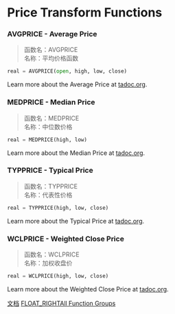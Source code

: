 # Price Transform Functions

### AVGPRICE - Average Price
> 函数名：AVGPRICE   
名称：平均价格函数
```python
real = AVGPRICE(open, high, low, close)
```

Learn more about the Average Price at [tadoc.org](http://www.tadoc.org/indicator/AVGPRICE.htm).  

### MEDPRICE - Median Price
> 函数名：MEDPRICE   
名称：中位数价格
```python
real = MEDPRICE(high, low)
```

Learn more about the Median Price at [tadoc.org](http://www.tadoc.org/indicator/MEDPRICE.htm).  
### TYPPRICE - Typical Price
> 函数名：TYPPRICE   
名称：代表性价格

```python
real = TYPPRICE(high, low, close)
```

Learn more about the Typical Price at [tadoc.org](http://www.tadoc.org/indicator/TYPPRICE.htm).  
### WCLPRICE - Weighted Close Price
> 函数名：WCLPRICE   
名称：加权收盘价

```python
real = WCLPRICE(high, low, close)
```

Learn more about the Weighted Close Price at [tadoc.org](http://www.tadoc.org/indicator/WCLPRICE.htm).  

[文档](../doc_index.md)
[FLOAT_RIGHTAll Function Groups](../funcs.md)
